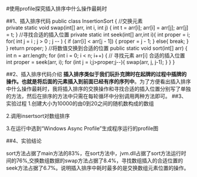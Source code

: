 #使用profile探究插入排序中什么操作最耗时

##1、插入排序代码
	public class InsertionSort {
    //交换元素    
    private static void swap(int[] arr, int i, int j) {
        int t = arr[i];
        arr[i] = arr[j];
        arr[j] = t;
    }
    //寻找合适的插入位置
    private static int seek(int[] arr,int i){
        int proper = i;                             
        for( int j = i ; j > 0 ; j -- ) {
            if (arr[i] < arr[j - 1]) {
                proper = j - 1;
            }
            else{
                break;
            }
        }
        return proper;
    }
    //将数值交换到合适的位置
    public static void sort(int[] arr) {
        int n = arr.length;
        for (int i = 0; i < n; i++) {
            // 寻找元素 arr[i] 合适的插入位置
            int proper = seek(arr, i);
            for (int j = i;j>proper;j--){
                swap(arr, j, j-1);
            }
        }
    }

##2、插入排序代码介绍
**插入排序类似于我们玩扑克牌时在起牌的过程中插牌的操作。也就是将后面的元素插入到前面已经有序的序列中**。为了方便看出插入排序中什么操作最耗时，我将插入排序的交换操作和寻找合适的插入位置分别写了单独的方法，然后在排序的方法中只需在每轮循环中分别调用两种方法即可。
##3、实验过程
1.创建大小为10000的由0到20之间的随机数构成的数组

2.调用insertsort对数组排序

3.在运行中选到“Windows Async Profile”生成程序运行的profile图

##4、实验结论

sort方法占据了main方法的83%，在sort方法中，jvm.dll占据了sort方法运行时间的76%,交换数组数据的swap方法占据了8.4%，寻找数组插入的合适位置的seek方法占据了6.7%。说明插入排序中耗时最多的是交换数组元素位置的操作。